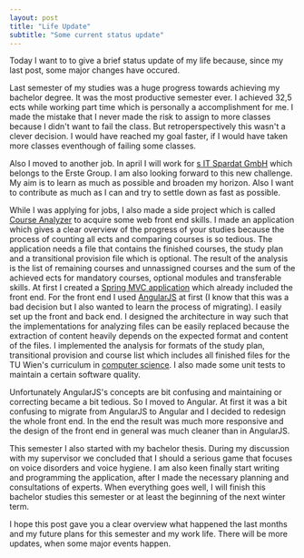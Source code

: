 ```yaml
---
layout: post
title: "Life Update"
subtitle: "Some current status update"
---
```


Today I want to to give a brief status update of my life because, since my last
post, some major changes have occured.

Last semester of my studies was a huge progress towards achieving my bachelor
degree. It was the most productive semester ever. I achieved 32,5 ects while
working part time which is personally a accomplishment for me. I made the mistake
that I never made the risk to assign to more classes because I didn't want to
fail the class. But retroperspectively this wasn't a clever decision. I would
have reached my goal faster, if I would have taken more classes eventhough of
failing some classes.

Also I moved to another job. In april I will work for
<a href="https://www.s-itsolutions.at/">s IT Spardat GmbH</a> which belongs to
the Erste Group. I am also looking forward to this new challenge. My aim is to
learn as much as possible and broaden my horizon. Also I want to contribute as
much as I can and try to settle down as fast as possible.

While I was applying for jobs, I also made a side project which is called
<a href="https://github.com/janmichaellaranjo/CourseAnalyzer">Course Analyzer<a/>
to acquire some web front end skills. I made an application which gives a clear
overview of the progress of your studies because the process of counting all
ects and comparing courses is so tedious. The application needs a file that
contains the finished courses, the study plan and a transitional provision file
which is optional. The result of the analysis is the list of remaining courses
and unnassigned courses and the sum of the achieved ects for mandatory courses,
optional modules and transferable skills.
At first I created a <a href="https://docs.spring.io/spring/docs/current/spring-framework-reference/web.html">Spring MVC application</a>
which already included the front end. For the front end I used
<a href="https://angularjs.org/">AngularJS</a> at first (I know that this was a
bad decision but I also wanted to learn the process of migrating). I easily set
up the front and back end. I designed the architecture in way such that the
implementations for analyzing files can be easily replaced because the
extraction of content heavily depends on the expected format and content of the
files. I implemented the analysis for formats of the study plan, transitional
provision and course list which includes all finished files for the TU Wien's
curriculum in <a href="http://www.informatik.tuwien.ac.at/">computer science</a>.
I also made some unit tests to maintain a certain software quality.

Unfortunately AngularJS's concepts are bit confusing and maintaining or
correcting became a bit tedious. So I moved to Angular. At first it was a bit
confusing to migrate from AngularJS to Angular and I decided to redesign the
whole front end. In the end the result was much more responsive and the design
of the front end in general was much cleaner than in AngularJS.

This semester I also started with my bachelor thesis. During my discussion with
my supervisor we concluded that I should a serious game that focuses on voice
disorders and voice hygiene. I am also keen finally start writing and
programming the application, after I made the necessary planning and
consultations of experts. When everything goes well, I will finish this bachelor
studies this semester or at least the beginning of the next winter term.

I hope this post gave you a clear overview what happened the last months and my
future plans for this semester and my work life. There will be more updates,
when some major events happen.
